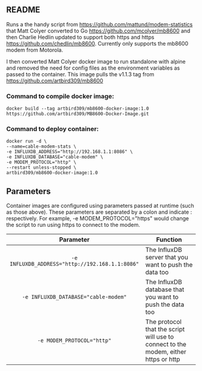 ## README

Runs a the handy script from https://github.com/mattund/modem-statistics that Matt Colyer converted to Go https://github.com/mcolyer/mb8600 and then Charlie Hedlin updated to support both https and https https://github.com/chedlin/mb8600. Currently only supports the mb8600 modem from Motorola.

I then converted Matt Colyer docker image to run standalone with alpine and removed the need for config files as the environment variables as passed to the container. This image pulls the v1.1.3 tag from https://github.com/artbird309/mb8600

### Command to compile docker image:
```
docker build --tag artbird309/mb8600-docker-image:1.0 https://github.com/artbird309/MB8600-Docker-Image.git
```

### Command to deploy container:
```
docker run -d \
--name=cable-modem-stats \
-e INFLUXDB_ADDRESS="http://192.168.1.1:8086" \
-e INFLUXDB_DATABASE="cable-modem" \
-e MODEM_PROTOCOL="http" \
--restart unless-stopped \
artbird309/mb8600-docker-image:1.0
```

## Parameters

Container images are configured using parameters passed at runtime (such as those above). These parameters are separated by a colon and indicate <external>:<internal> respectively. For example, -e MODEM_PROTOCOL="https" would change the script to run using https to connect to the modem.

| Parameter | Function |
| :----: | --- |
| `-e INFLUXDB_ADDRESS="http://192.168.1.1:8086"` | The InfluxDB server that you want to push the data too |
| `-e INFLUXDB_DATABASE="cable-modem"` | The InfluxDB database that you want to push the data too |
| `-e MODEM_PROTOCOL="http"` | The protocol that the script will use to connect to the modem, either https or http |